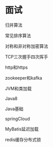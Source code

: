 # 面试



归并算法

常见排序算法

对称和非对称加密算法

TCP三次握手四次挥手

http和https

zookeeper和kafka

JVM和类加载

Java8

Java基础

springCloud

MyBatis延迟加载

redis缓存分布式锁



